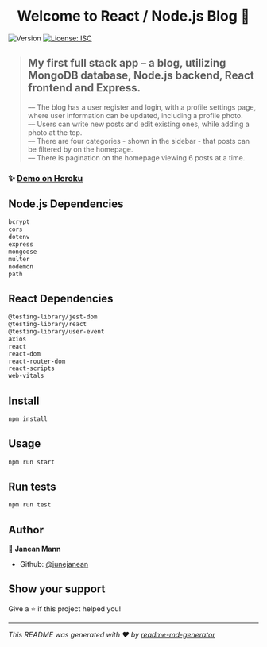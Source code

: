 <h1 align="center">Welcome to React / Node.js Blog 👋</h1>
<p>
  <img alt="Version" src="https://img.shields.io/badge/version-1.0.0-blue.svg?cacheSeconds=2592000" />
  <a href="#" target="_blank">
    <img alt="License: ISC" src="https://img.shields.io/badge/License-ISC-yellow.svg" />
  </a>
</p>

> <h2>My first full stack app – a blog, utilizing MongoDB database, Node.js backend, React frontend and Express.</h2>
> –– The blog has a user register and login, with a profile settings page, where user information can be updated, including a profile photo.<br />
> –– Users can write new posts and edit existing ones, while adding a photo at the top.<br />
> –– There are four categories - shown in the sidebar - that posts can be filtered by on the homepage.<br />
> –– There is pagination on the homepage viewing 6 posts at a time.<br />

### ✨ [Demo on Heroku](https://react-blog-jjm.herokuapp.com/)

## Node.js Dependencies

```sh
bcrypt
cors
dotenv
express
mongoose
multer
nodemon
path
```

## React Dependencies

```sh
@testing-library/jest-dom
@testing-library/react
@testing-library/user-event
axios
react
react-dom
react-router-dom
react-scripts
web-vitals
```

## Install

```sh
npm install
```

## Usage

```sh
npm run start
```

## Run tests

```sh
npm run test
```

## Author

👤 **Janean Mann**

- Github: [@junejanean](https://github.com/junejanean)

## Show your support

Give a ⭐️ if this project helped you!

---

_This README was generated with ❤️ by [readme-md-generator](https://github.com/kefranabg/readme-md-generator)_
